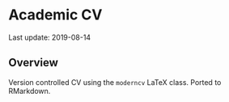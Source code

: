 
# Academic CV

Last update: 2019-08-14

## Overview

Version controlled CV using the `moderncv` LaTeX class. Ported to
RMarkdown.

